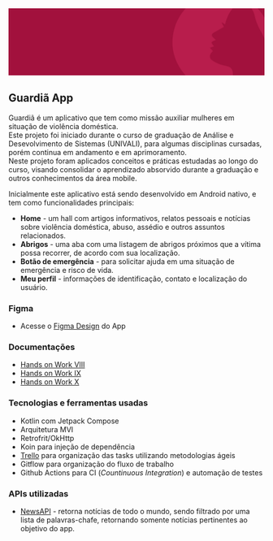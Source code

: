 <div><img src="https://github.com/anacrispee/GuardiaApp/blob/main/Wireframe%20Github.png?raw=true" width="740px"/></div>

## Guardiã App
Guardiã é um aplicativo que tem como missão auxiliar mulheres em situação de violência doméstica. <br>
Este projeto foi iniciado durante o curso de graduação de Análise e Desevolvimento de Sistemas (UNIVALI), para algumas disciplinas cursadas, porém continua em andamento e em aprimoramento. <br>
Neste projeto foram aplicados conceitos e práticas estudadas ao longo do curso, visando consolidar o aprendizado absorvido durante a graduação e outros conhecimentos da área mobile.

Inicialmente este aplicativo está sendo desenvolvido em Android nativo, e tem como funcionalidades principais:
- **Home** -  um hall com artigos informativos, relatos pessoais e notícias sobre violência doméstica, abuso, assédio e outros assuntos relacionados.
- **Abrigos** - uma aba com uma listagem de abrigos próximos que a vítima possa recorrer, de acordo com sua localização.
- **Botão de emergência** - para solicitar ajuda em uma situação de emergência e risco de vida.
- **Meu perfil** - informações de identificação, contato e localização do usuário.
### Figma
- Acesse o [Figma Design](https://www.figma.com/design/O8yoOtgsnMyKRRSFxCnrS3/App-Guardi%C3%A3?node-id=0-1&t=X03ZkEo7pfHircG9-1) do App
### Documentações
- [Hands on Work VIII](https://docs.google.com/document/d/1dIHBQbTkp5yGl3bMgSyUALoYh6iJ1ihmDLa20_jT59U/edit?usp=sharing)
- [Hands on Work IX](https://docs.google.com/document/d/1SCvSPoTSgmEsHLvOtETZo_kauVEGI6fvnWeYG9ST4Dw/edit?usp=sharing)
- [Hands on Work X](https://docs.google.com/document/d/1pEYAvKYYmZ6197spZDcHUI27Kzemrdp3PDNpipK6IhQ/edit?usp=sharing)
### Tecnologias e ferramentas usadas
- Kotlin com Jetpack Compose
- Arquitetura MVI
- Retrofrit/OkHttp
- Koin para injeção de dependência
- [Trello](https://trello.com/b/UmSudVMK) para organização das tasks utilizando metodologias ágeis
- Gitflow para organização do fluxo de trabalho
- Github Actions para CI (_Countinuous Integration_) e automação de testes
### APIs utilizadas
- [NewsAPI](https://newsapi.org/) - retorna notícias de todo o mundo, sendo filtrado por uma lista de palavras-chafe, retornando somente notícias pertinentes ao objetivo do app.
